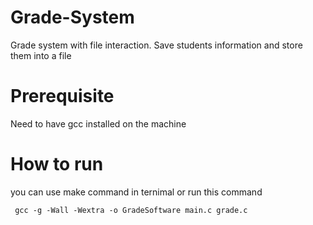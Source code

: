 # Grade-System
 Grade system with file interaction. Save students information and store them into a file
# Prerequisite
 Need to have gcc installed on the machine
# How to run
 you can use make command in ternimal or run this command

```
 gcc -g -Wall -Wextra -o GradeSoftware main.c grade.c
```
